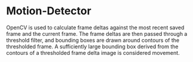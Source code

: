 # Motion-Detector
OpenCV is used to calculate frame deltas against the most recent saved frame and the current frame. The frame deltas are then passed through a threshold filter, and bounding boxes are drawn around contours of the thresholded frame. A sufficiently large bounding box derived from the contours of a thresholded frame delta image is considered movement.

